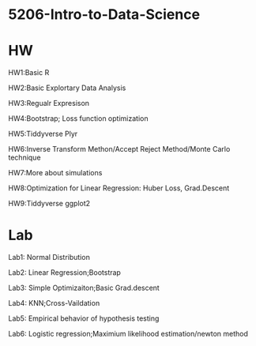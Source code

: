 # 5206-Intro-to-Data-Science
# HW
HW1:Basic R

HW2:Basic Explortary Data Analysis

HW3:Regualr Expresison

HW4:Bootstrap; Loss function optimization 

HW5:Tiddyverse Plyr

HW6:Inverse Transform Methon/Accept Reject Method/Monte Carlo technique

HW7:More about simulations

HW8:Optimization for Linear Regression: Huber Loss, Grad.Descent
    
HW9:Tiddyverse ggplot2

# Lab
Lab1: Normal Distribution

Lab2: Linear Regression;Bootstrap

Lab3: Simple Optimizaiton;Basic Grad.descent

Lab4: KNN;Cross-Vaildation

Lab5: Empirical behavior of hypothesis testing

Lab6: Logistic regression;Maximium likelihood estimation/newton method


